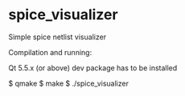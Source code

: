# spice_visualizer
Simple spice netlist visualizer


Compilation and running:

Qt 5.5.x (or above) dev package has to be installed

$ qmake
$ make
$ ./spice_visualizer <ngspice netlist>
